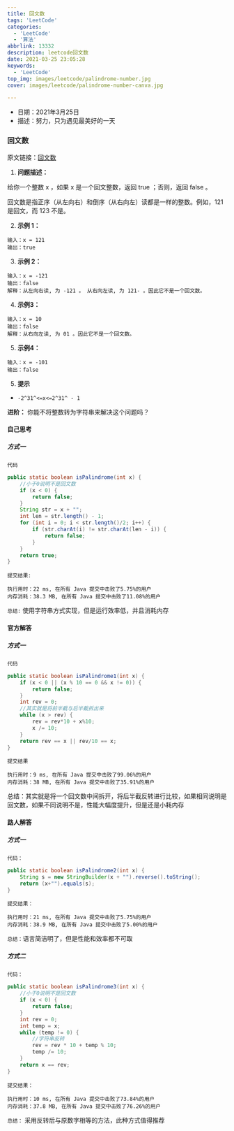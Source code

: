 ```yaml
---
title: 回文数
tags: 'LeetCode'
categories: 
  - 'LeetCode'
  - '算法'
abbrlink: 13332
description: leetcode回文数
date: 2021-03-25 23:05:28
keywords: 
  - 'LeetCode'
top_img: images/leetcode/palindrome-number.jpg
cover: images/leetcode/palindrome-number-canva.jpg

---
```


- 日期：2021年3月25日
- 描述：努力，只为遇见最美好的一天

### 回文数

原文链接：[回文数](https://leetcode-cn.com/problems/palindrome-number/)

1. **问题描述：**

给你一个整数 x ，如果 x 是一个回文整数，返回 true ；否则，返回 false 。

回文数是指正序（从左向右）和倒序（从右向左）读都是一样的整数。例如，121 是回文，而 123 不是。

2. **示例 1：**

```
输入：x = 121
输出：true
```

3. **示例 2：**

```
输入：x = -121
输出：false
解释：从左向右读, 为 -121 。 从右向左读, 为 121- 。因此它不是一个回文数。
```

4. **示例3：**

```
输入：x = 10
输出：false
解释：从右向左读, 为 01 。因此它不是一个回文数。
```

5. **示例4：**

```
输入：x = -101
输出：false
```

5. **提示**

- `-2^31^<=x<=2^31^ - 1`

**进阶：** 你能不将整数转为字符串来解决这个问题吗？

#### 自己思考

##### 方式一

`代码`

```java
public static boolean isPalindrome(int x) {
    //小于0说明不是回文数
    if (x < 0) {
        return false;
    }
    String str = x + "";
    int len = str.length() - 1;
    for (int i = 0; i < str.length()/2; i++) {
        if (str.charAt(i) != str.charAt(len - i)) {
            return false;
        }
    }
    return true;
}
```

`提交结果:`

```
执行用时：22 ms, 在所有 Java 提交中击败了5.75%的用户
内存消耗：38.3 MB, 在所有 Java 提交中击败了11.08%的用户
```

`总结:` 使用字符串方式实现，但是运行效率低，并且消耗内存



#### 官方解答

##### 方式一

`代码`

```java
public static boolean isPalindrome1(int x) {
    if (x < 0 || (x % 10 == 0 && x != 0)) {
        return false;
    }
    int rev = 0;
    //其实就是将前半截与后半截拆出来
    while (x > rev) {
        rev = rev*10 + x%10;
        x /= 10;
    }
    return rev == x || rev/10 == x;
}
```

`提交结果`

```
执行用时：9 ms, 在所有 Java 提交中击败了99.06%的用户
内存消耗：38 MB, 在所有 Java 提交中击败了35.91%的用户
```

总结：其实就是将一个回文数中间拆开，将后半截反转进行比较，如果相同说明是回文数，如果不同说明不是，性能大幅度提升，但是还是小耗内存

#### 路人解答

##### 方式一

`代码：`

```java
public static boolean isPalindrome2(int x) {
    String s = new StringBuilder(x + "").reverse().toString();
    return (x+"").equals(s);
}
```

`提交结果：`

```
执行用时：21 ms, 在所有 Java 提交中击败了5.75%的用户
内存消耗：38.9 MB, 在所有 Java 提交中击败了5.00%的用户
```

`总结：`语言简洁明了，但是性能和效率都不可取

##### 方式二

`代码：`

```java
public static boolean isPalindrome3(int x) {
    //小于0说明不是回文数
    if (x < 0) {
        return false;
    }
    int rev = 0;
    int temp = x;
    while (temp != 0) {
        //字符串反转
        rev = rev * 10 + temp % 10;
        temp /= 10;
    }
    return x == rev;
}
```

`提交结果：`

```
执行用时：10 ms, 在所有 Java 提交中击败了73.84%的用户
内存消耗：37.8 MB, 在所有 Java 提交中击败了76.26%的用户
```

`总结：` 采用反转后与原数字相等的方法，此种方式值得推荐